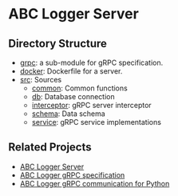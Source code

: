 # ABC Logger Server

## Directory Structure
* [grpc](grpc): a sub-module for gRPC specification.
* [docker](docker): Dockerfile for a server.
* [src](src): Sources
  * [common](src/main/kotlin/kaist/iclab/abclogger/common): Common functions
  * [db](src/main/kotlin/kaist/iclab/abclogger/db): Database connection
  * [interceptor](src/main/kotlin/kaist/iclab/abclogger/interceptor): gRPC server interceptor
  * [schema](src/main/kotlin/kaist/iclab/abclogger/schema): Data schema
  * [service](src/main/kotlin/kaist/iclab/abclogger/service): gRPC service implementations

## Related Projects
* [ABC Logger Server](https://github.com/woohyeok-choi/ABC-Logger-Server)
* [ABC Logger gRPC specification](https://github.com/woohyeok-choi/ABC-Logger-gRPC-Specs)
* [ABC Logger gRPC communication for Python](https://github.com/woohyeok-choi/ABC-Logger-CRUD-Boilerplate)